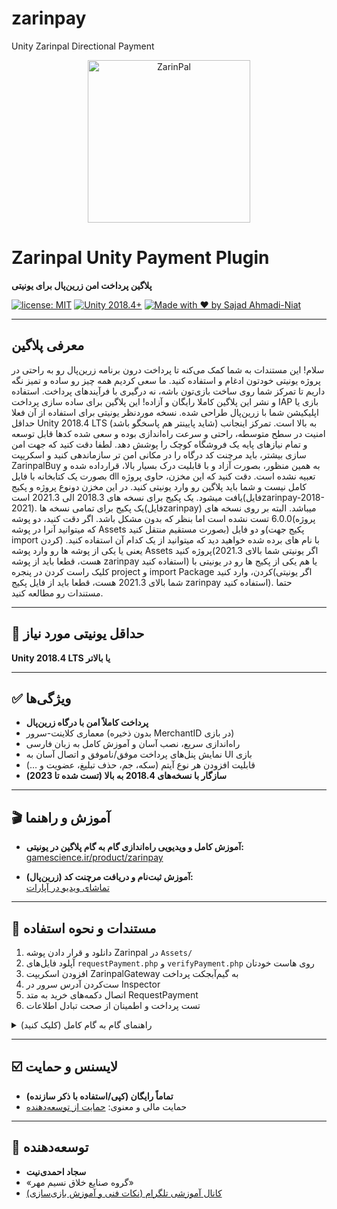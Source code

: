 # zarinpay
Unity Zarinpal Directional Payment

<p align="center">
  <img src="https://way2pay.ir/wp-content/uploads/Zarinpal.logo_.jpg.1403.06.07.jpg" alt="ZarinPal" width="260" />
</p>

# Zarinpal Unity Payment Plugin

**پلاگین پرداخت امن زرین‌پال برای یونیتی**

[![license: MIT](https://img.shields.io/badge/license-MIT-blue.svg)]()
[![Unity 2018.4+](https://img.shields.io/badge/unity-2018.4%2B-brightgreen)]()
[![Made with ❤️ by Sajad Ahmadi-Niat](https://img.shields.io/badge/made%20by-Sajad%20Ahmadi--Niat-blueviolet)]()

---
## معرفی پلاگین

سلام! این مستندات به شما کمک می‌کنه تا پرداخت درون برنامه زرین‌پال رو به راحتی در پروژه یونیتی خودتون ادغام و استفاده کنید. ما سعی کردیم همه چیز رو ساده و تمیز نگه داریم تا تمرکز شما روی ساخت بازی‌تون باشه، نه درگیری با فرآیندهای پرداخت. استفاده و نشر این پلاگین کاملا رایگان و آزاده! این پلاگین برای ساده‌ سازی پرداخت IAP بازی یا اپلیکیشن شما با زرین‌پال طراحی شده. نسخه موردنظر یونیتی برای استفاده از آن فعلا حداقل Unity 2018.4 LTS (شاید پایینتر هم پاسخگو باشد) به بالا است.
تمرکز اینجانب امنیت در سطح متوسطه، راحتی و سرعت راه‌اندازی بوده و سعی شده کدها قابل توسعه و تمام نیازهای پایه یک فروشگاه کوچک را پوشش دهد. لطفا دقت کنید که جهت امن سازی بیشتر، باید مرچنت کد درگاه را در مکانی امن تر سازماندهی کنید و اسکریپت ZarinpalBuy به همین منظور، بصورت آزاد و با قابلیت درک بسیار بالا، قرارداده شده و بصورت یک کتابخانه با فایل dll تعبیه نشده است.
دقت کنید که این مخزن، حاوی پروژه کامل نیست و شما باید پلاگین رو وارد یونیتی کنید.
در این مخزن دونوع پروژه و پکیج یافت میشود. یک پکیج برای نسخه های 2018.3 الی 2021.3 است(فایلzarinpay-2018-2021). یک پکیج برای تمامی نسخه ها(فایلzarinpay) میباشد. البته بر روی نسخه های 6.0.0 تست نشده است اما بنظر که بدون مشکل باشد. اگر دقت کنید، دو پوشه(پروژه که میتوانید آنرا در پوشه Assets بصورت مستقیم منتقل کنید) و دو فایل(پکیج جهت import کردن) با نام های برده شده خواهید دید که میتوانید از یک کدام آن استفاده کنید. یعنی یا یکی از پوشه ها رو وارد پوشه Assets پروژه کنید(اگر یونیتی شما بالای 2021.3 هست، قطعا باید از پوشه zarinpay استفاده کنید) یا هم یکی از پکیج ها رو در یونیتی با کلیک راست کردن در پنجره project و import Package کردن، وارد کنید(اگر یونیتی شما بالای 2021.3 هست، قطعا باید از فایل پکیج zarinpay استفاده کنید). حتما مستندات رو مطالعه کنید.

---

## 🚦 حداقل یونیتی مورد نیاز  
**Unity 2018.4 LTS یا بالاتر**

---

## ✅ ویژگی‌ها
- **پرداخت کاملاً امن با درگاه زرین‌پال**
- معماری کلاینت‌-سرور (بدون ذخیره MerchantID در بازی)
- راه‌اندازی سریع، نصب آسان و آموزش کامل به زبان فارسی
- نمایش پنل‌های پرداخت موفق/ناموفق و اتصال آسان به UI بازی
- قابلیت افزودن هر نوع آیتم (سکه، جم، حذف تبلیغ، عضویت و …)
- **سازگار با نسخه‌های 2018.4 به بالا (تست شده تا 2023)**

---

## 🎬 آموزش و راهنما

- **آموزش کامل و ویدیویی راه‌اندازی گام به گام پلاگین در یونیتی:**  
  [gamescience.ir/product/zarinpay](https://gamescience.ir/product/zarinpay)

- **آموزش ثبت‌نام و دریافت مرچنت کد (زرین‌پال):**  
  [تماشای ویدیو در آپارات](https://www.aparat.com/v/mpr2nd7)

---

## 💼 مستندات و نحوه استفاده

1. دانلود و قرار دادن پوشه Zarinpal در `Assets/`
2. آپلود فایل‌های `requestPayment.php` و `verifyPayment.php` روی هاست خودتان
3. افزودن اسکریپت ZarinpalGateway به گیم‌آبجکت پرداخت
4. ست‌کردن آدرس سرور در Inspector
5. اتصال دکمه‌های خرید به متد RequestPayment 
6. تست پرداخت و اطمینان از صحت تبادل اطلاعات

<details>
<summary>راهنمای گام به گام کامل (کلیک کنید)</summary>

برای دسترسی به پنل کامل آموزش، مستندات و دریافت به‌روزرسانی‌ها وارد لینک شوید:  
👉 [gamescience.ir/product/zarinpay](https://gamescience.ir/product/zarinpay)
</details>

---

## ☑️ لایسنس و حمایت

- **تماماً رایگان (کپی/استفاده با ذکر سازنده)**
- حمایت مالی و معنوی: [حمایت از توسعه‌دهنده](https://zarinp.al/nasimmehrgroup)

---

## 👤 توسعه‌دهنده

- **سجاد احمدی‌نیت**  
- «گروه صنایع خلاق نسیم مهر»
- [کانال آموزشی تلگرام (نکات فنی و آموزش بازی‌سازی)](https://t.me/Sajjad_Ahmadi_Niat)
